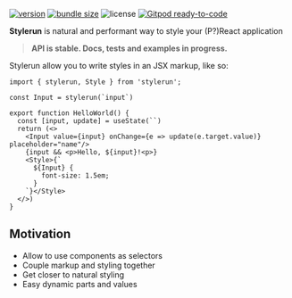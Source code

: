 [![version](https://img.shields.io/npm/v/stylerun)](https://www.npmjs.com/package/stylerun)
[![bundle size](https://img.shields.io/bundlephobia/minzip/stylerun)](https://bundlephobia.com/result?p=stylerun)
![license](https://img.shields.io/github/license/artalar/reatom)
[![Gitpod ready-to-code](https://img.shields.io/badge/Gitpod-ready--to--code-blue?logo=gitpod)](https://gitpod.io/#https://github.com/artalar/stylerun)

<!-- 
[![stylerun logo](https://github.com/artalar/stylerun/blob/main/log.svg)](https://github.com/artalar/stylerun)
 -->

**Stylerun** is natural and performant way to style your (P?)React application

> **API is stable. Docs, tests and examples in progress.**

Stylerun allow you to write styles in an JSX markup, like so:

```JSX
import { stylerun, Style } from 'stylerun';

const Input = stylerun(`input`)

export function HelloWorld() {
  const [input, update] = useState(``)
  return (<>
    <Input value={input} onChange={e => update(e.target.value)} placeholder="name"/>
    {input && <p>Hello, ${input}!<p>}
    <Style>{`
      ${Input} {
        font-size: 1.5em;
      }
    `}</Style>
  </>)
}
```

## Motivation

- Allow to use components as selectors
- Couple markup and styling together
- Get closer to natural styling
- Easy dynamic parts and values
